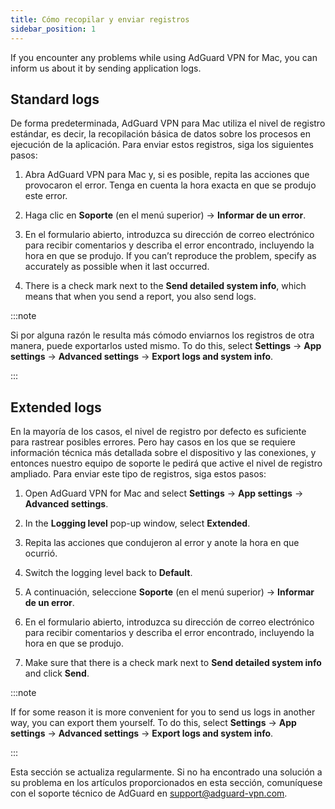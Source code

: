 ```yaml
---
title: Cómo recopilar y enviar registros
sidebar_position: 1
---
```


If you encounter any problems while using AdGuard VPN for Mac, you can inform us about it by sending application logs.

## Standard logs

De forma predeterminada, AdGuard VPN para Mac utiliza el nivel de registro estándar, es decir, la recopilación básica de datos sobre los procesos en ejecución de la aplicación. Para enviar estos registros, siga los siguientes pasos:

1. Abra AdGuard VPN para Mac y, si es posible, repita las acciones que provocaron el error. Tenga en cuenta la hora exacta en que se produjo este error.

1. Haga clic en **Soporte** (en el menú superior) → **Informar de un error**.

1. En el formulario abierto, introduzca su dirección de correo electrónico para recibir comentarios y describa el error encontrado, incluyendo la hora en que se produjo. If you can’t reproduce the problem, specify as accurately as possible when it last occurred.

1. There is a check mark next to the **Send detailed system info**, which means that when you send a report, you also send logs.

:::note

Si por alguna razón le resulta más cómodo enviarnos los registros de otra manera, puede exportarlos usted mismo. To do this, select **Settings** → **App settings** → **Advanced settings** → **Export logs and system info**.

:::

## Extended logs

En la mayoría de los casos, el nivel de registro por defecto es suficiente para rastrear posibles errores. Pero hay casos en los que se requiere información técnica más detallada sobre el dispositivo y las conexiones, y entonces nuestro equipo de soporte le pedirá que active el nivel de registro ampliado. Para enviar este tipo de registros, siga estos pasos:

1. Open AdGuard VPN for Mac and select **Settings** → **App settings** → **Advanced settings**.

1. In the **Logging level** pop-up window, select **Extended**.

1. Repita las acciones que condujeron al error y anote la hora en que ocurrió.

1. Switch the logging level back to **Default**.

1. A continuación, seleccione **Soporte** (en el menú superior) → **Informar de un error**.

1. En el formulario abierto, introduzca su dirección de correo electrónico para recibir comentarios y describa el error encontrado, incluyendo la hora en que se produjo.

1. Make sure that there is a check mark next to **Send detailed system info** and click **Send**.

:::note

If for some reason it is more convenient for you to send us logs in another way, you can export them yourself. To do this, select **Settings** → **App settings** → **Advanced settings** → **Export logs and system info**.

:::

Esta sección se actualiza regularmente. Si no ha encontrado una solución a su problema en los artículos proporcionados en esta sección, comuníquese con el soporte técnico de AdGuard en support@adguard-vpn.com.
